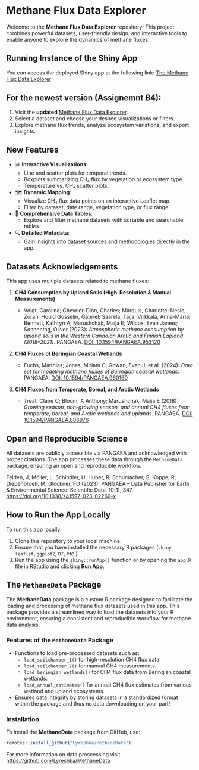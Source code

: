 # Methane Flux Data Explorer

Welcome to the **Methane Flux Data Explorer** repository! This project combines powerful datasets, user-friendly design, and interactive tools to enable anyone to explore the dynamics of methane fluxes.

## Running Instance of the Shiny App

You can access the deployed Shiny app at the following link:
[The Methane Flux Data Explorer](https://lyreshka.shinyapps.io/MethaneFluxDataExplorer/)

## For the newest version (Assignemnt B4):

1. Visit the **updated** [Methane Flux Data Explorer](https://lyreshka.shinyapps.io/MethaneFluxExplorer/).
2. Select a dataset and choose your desired visualizations or filters.
3. Explore methane flux trends, analyze ecosystem variations, and export insights.

## New Features

- 📊 **Interactive Visualizations**:
  - Line and scatter plots for temporal trends.
  - Boxplots summarizing CH₄ flux by vegetation or ecosystem type.
  - Temperature vs. CH₄ scatter plots.
- 🗺️ **Dynamic Mapping**:
  - Visualize CH₄ flux data points on an interactive Leaflet map.
  - Filter by dataset, date range, vegetation type, or flux range.
- 📄 **Comprehensive Data Tables**:
  - Explore and filter methane datasets with sortable and searchable tables.
- 🔍 **Detailed Metadata**:
  - Gain insights into dataset sources and methodologies directly in the app.


## Datasets Acknowledgements

This app uses multiple datasets related to methane fluxes:

1. **CH4 Consumption by Upland Soils (High-Resolution & Manual Measurements)**
   - Voigt, Carolina; Chevrier-Dion, Charles; Marquis, Charlotte; Nesic, Zoran; Hould Gosselin, Gabriel; Saarela, Taija; Virkkala, Anna-Maria; Bennett, Kathryn A; Marushchak, Maija E; Wilcox, Evan James; Sonnentag, Oliver (2023): *Atmospheric methane consumption by upland soils in the Western Canadian Arctic and Finnish Lapland (2018–2021)*. PANGAEA. [DOI: 10.1594/PANGAEA.953120](https://doi.org/10.1594/PANGAEA.953120)

2. **CH4 Fluxes of Beringian Coastal Wetlands**
   - Fuchs, Matthias; Jones, Miriam C; Gowan, Evan J; et al. (2024): *Data set for modeling methane fluxes of Beringian coastal wetlands*. PANGAEA. [DOI: 10.1594/PANGAEA.960160](https://doi.org/10.1594/PANGAEA.960160)

3. **CH4 Fluxes from Temperate, Boreal, and Arctic Wetlands**
   - Treat, Claire C; Bloom, A Anthony; Marushchak, Maija E (2018): *Growing season, non-growing season, and annual CH4 fluxes from temperate, boreal, and Arctic wetlands and uplands*. PANGAEA. [DOI: 10.1594/PANGAEA.886976](https://doi.org/10.1594/PANGAEA.886976)

## Open and Reproducible Science

All datasets are publicly accessible via PANGAEA and acknowledged with proper citations. The app processes these data through the `MethaneData` package, ensuring an open and reproducible workflow.

Felden, J; Möller, L; Schindler, U; Huber, R; Schumacher, S; Koppe, R; Diepenbroek, M; Glöckner, FO (2023): PANGAEA – Data Publisher for Earth & Environmental Science. Scientific Data, 10(1), 347, https://doi.org/10.1038/s41597-023-02269-x

## How to Run the App Locally

To run this app locally:

1. Clone this repository to your local machine.
2. Ensure that you have installed the necessary R packages (`shiny`, `leaflet`, `ggplot2`, `DT`, etc.).
3. Run the app using the `shiny::runApp()` function or by opening the `app.R` file in RStudio and clicking **Run App**.

## The `MethaneData` Package

The **MethaneData** package is a custom R package designed to facilitate the loading and processing of methane flux datasets used in this app. This package provides a streamlined way to load the datasets into your R environment, ensuring a consistent and reproducible workflow for methane data analysis.

### Features of the `MethaneData` Package

- Functions to load pre-processed datasets such as:
  - `load_soilchamber_1()` for high-resolution CH4 flux data.
  - `load_soilchamber_2()` for manual CH4 measurements.
  - `load_beringian_wetlands()` for CH4 flux data from Beringian coastal wetlands.
  - `load_annual_estimates()` for annual CH4 flux estimates from various wetland and upland ecosystems.
- Ensures data integrity by storing datasets in a standardized format within the package and thus no data downloading on your part!
  

### Installation

To install the **MethaneData** package from GitHub, use:

```R
remotes::install_github("Lyreshka/MethaneData")
```
For more information on data proscessing visit https://github.com/Lyreshka/MethaneData

